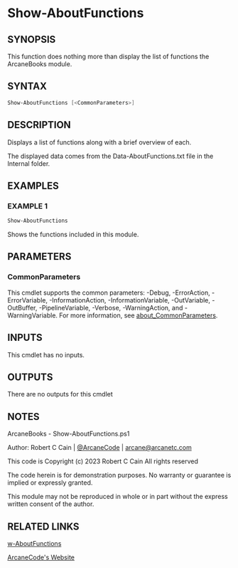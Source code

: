 # Show-AboutFunctions

## SYNOPSIS

This function does nothing more than display the list of functions the ArcaneBooks module.

## SYNTAX

```powershell
Show-AboutFunctions [<CommonParameters>]
```

## DESCRIPTION

Displays a list of functions along with a brief overview of each.

The displayed data comes from the Data-AboutFunctions.txt file in the Internal folder.

## EXAMPLES

### EXAMPLE 1

```powershell
Show-AboutFunctions
```

Shows the functions included in this module.

## PARAMETERS

### CommonParameters

This cmdlet supports the common parameters: -Debug, -ErrorAction, -ErrorVariable, -InformationAction, -InformationVariable, -OutVariable, -OutBuffer, -PipelineVariable, -Verbose, -WarningAction, and -WarningVariable. For more information, see [about_CommonParameters](http://go.microsoft.com/fwlink/?LinkID=113216).

## INPUTS

This cmdlet has no inputs.

## OUTPUTS

There are no outputs for this cmdlet

## NOTES

ArcaneBooks - Show-AboutFunctions.ps1

Author: Robert C Cain | [@ArcaneCode](https://twitter.com/arcanecode) | arcane@arcanetc.com

This code is Copyright (c) 2023 Robert C Cain All rights reserved

The code herein is for demonstration purposes.
No warranty or guarantee is implied or expressly granted.

This module may not be reproduced in whole or in part without
the express written consent of the author.

## RELATED LINKS

[w-AboutFunctions](https://github.com/arcanecode/ArcaneBooks/blob/master/Documentation/Show-AboutFunctions.md)

[ArcaneCode's Website](http://arcanecode.me)
